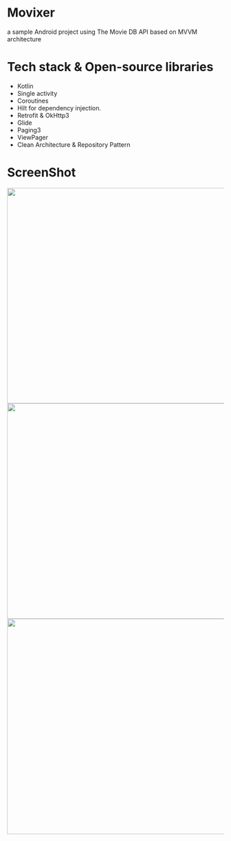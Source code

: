 # Movixer
a sample Android project using The Movie DB API based on MVVM architecture

# Tech stack & Open-source libraries
- Kotlin
- Single activity
- Coroutines
- Hilt for dependency injection.
- Retrofit & OkHttp3
- Glide
- Paging3
- ViewPager
- Clean Architecture & Repository Pattern

# ScreenShot
<img src="https://github.com/Elkfrawy9/Movixer/assets/60475172/38b6d3dc-f055-4c62-81a7-9842cee23545" width="850" height="500">
<img src="https://github.com/Elkfrawy9/Movixer/assets/60475172/d48fe7ae-703d-434d-aa81-a080c2e715b4" width="850" height="500">
<img src="https://github.com/Elkfrawy9/Movixer/assets/60475172/96ba5f87-223c-4fc0-bf2e-6122c46fb580" width="850" height="500">

